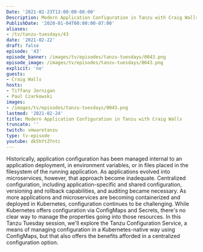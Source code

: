 ```yaml
---
Date: '2021-02-23T13:00:00-08:00'
Description: Modern Application Configuration in Tanzu with Craig Walls
PublishDate: '2020-01-04T00:00:00-07:00'
aliases:
- /tv/tanzu-tuesdays/43
date: '2021-02-22'
draft: false
episode: '43'
episode_banner: /images/tv/episodes/tanzu-tuesdays/0043.png
episode_image: /images/tv/episodes/tanzu-tuesdays/0043.png
explicit: 'no'
guests:
- Craig Walls
hosts:
- Tiffany Jernigan
- Paul Czarkowski
images:
- /images/tv/episodes/tanzu-tuesdays/0043.png
lastmod: '2021-02-24'
title: Modern Application Configuration in Tanzu with Craig Walls
truncate: ''
twitch: vmwaretanzu
type: tv-episode
youtube: dk5hYtZYntc
---
```


Historically, application configuration has been managed internal to an application deployment, in environment variables, or in files placed in the filesystem of the running application. As applications evolved into microservices, however, that approach become inadequate. Centralized configuration, including application-specific and shared configuration, versioning and rollback capabilities, and auditing became necessary. As more applications and microservices are becoming containerized and deployed in Kubernetes, configuration continues to be challenging. While Kubernetes offers configuration via ConfigMaps and Secrets, there's no clear way to manage the properties going into those resources.  In this Tanzu Tuesday session, we'll explore the Tanzu Configuration Service, a means of managing configuration in a Kubernetes-native way using ConfigMaps, but that also offers the benefits afforded in a centralized configuration option.